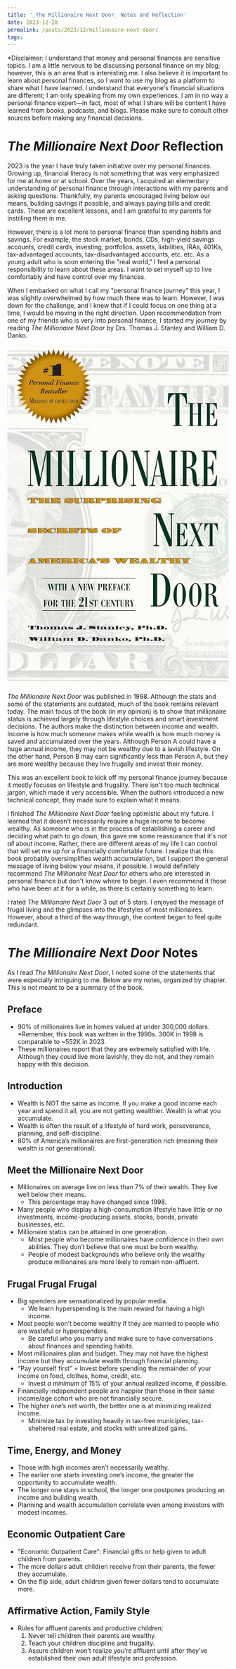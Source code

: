 ```yaml
---
title: '_The Millionaire Next Door_ Notes and Reflection'
date: 2023-12-28
permalink: /posts/2023/12/millionaire-next-door/
tags:
---
```


*Disclaimer: I understand that money and personal finances are sensitive topics. I am a little nervous to be discussing personal finance on my blog; however, this is an area that is interesting me. I also believe it is important to learn about personal finances, so I want to use my blog as a platform to share what I have learned. I understand that everyone's financial situations are different; I am only speaking from my own experiences. I am in no way a personal finance expert—in fact, most of what I share will be content I have learned from books, podcasts, and blogs. Please make sure to consult other sources before making any financial decisions. 

# _The Millionaire Next Door_ Reflection

2023 is the year I have truly taken initiative over my personal finances. Growing up, financial literacy is not something that was very emphasized for me at home or at school. Over the years, I acquired an elementary understanding of personal finance through interactions with my parents and asking questions. Thankfully, my parents encouraged living below our means, building savings if possible, and always paying bills and credit cards. These are excellent lessons, and I am grateful to my parents for instilling them in me. 

However, there is a lot more to personal finance than spending habits and savings. For example, the stock market, bonds, CDs, high-yield savings accounts, credit cards, investing, portfolios, assets, liabilities, IRAs, 401Ks, tax-advantaged accounts, tax-disadvantaged accounts, etc. etc. As a young adult who is soon entering the "real world," I feel a personal responsibility to learn about these areas. I want to set myself up to live comfortably and have control over my finances. 

When I embarked on what I call my "personal finance journey" this year, I was slightly overwhelmed by how much there was to learn. However, I was down for the challenge, and I knew that if I could focus on one thing at a time, I would be moving in the right direction. Upon recommendation from one of my friends who is very into personal finance, I started my journey by reading _The Millionaire Next Door_ by Drs. Thomas J. Stanley and William D. Danko.

![The Millionaire Next Door](/images/millionaire-next-door.jpg)

_The Millionaire Next Door_ was published in 1998. Although the stats and some of the statements are outdated, much of the book remains relevant today. The main focus of the book (in my opinion) is to show that millionaire status is achieved largely through lifestyle choices and smart investment decisions. The authors make the distinction between income and wealth. Income is how much someone makes while wealth is how much money is saved and accumulated over the years. Although Person A could have a huge annual income, they may not be wealthy due to a lavish lifestyle. On the other hand, Person B may earn significantly less than Person A, but they are more wealthy because they live frugally and invest their money. 

This was an excellent book to kick off my personal finance journey because it mostly focuses on lifestyle and frugality. There isn't too much technical jargon, which made it very accessible. When the authors introduced a new technical concept, they made sure to explain what it means. 

I finished _The Millionaire Next Door_ feeling optimistic about my future. I learned that it doesn't necessarily require a huge income to become wealthy. As someone who is in the process of establishing a career and deciding what path to go down, this gave me some reassurance that it's not _all_ about income. Rather, there are different areas of my life I can control that will set me up for a financially comfortable future. I realize that this book probably oversimplifies wealth accumulation, but I support the general message of living below your means, if possible. I would definitely recommend _The Millionaire Next Door_ for others who are interested in personal finance but don't know where to begin. I even recommend it those who have been at it for a while, as there is certainly something to learn.

I rated _The Millionaire Next Door_ 3 out of 5 stars. I enjoyed the message of frugal living and the glimpses into the lifestyles of most millionaires. However, about a third of the way through, the content began to feel quite redundant.

# _The Millionaire Next Door_ Notes

As I read _The Millionaire Next Door_, I noted some of the statements that were especially intriguing to me. Below are my notes, organized by chapter. This is not meant to be a summary of the book.

## Preface

- 90% of millionaires live in homes valued at under 300,000 dollars. *Remember, this book was written in the 1990s. 300K in 1998 is comparable to ~552K in 2023.
- These millionaires report that they are extremely satisfied with life. Although they _could_ live more lavishly, they do not, and they remain happy with this decision. 

## Introduction

- Wealth is NOT the same as income. If you make a good income each year and spend it all, you are not getting wealthier. Wealth is what you accumulate.
- Wealth is often the result of a lifestyle of hard work, perseverance, planning, and self-discipline.
- 80% of America’s millionaires are first-generation rich (meaning their wealth is not generational).

## Meet the Millionaire Next Door

- Millionaires on average live on less than 7% of their wealth. They live well below their means.
  - This percentage may have changed since 1998.
- Many people who display a high-consumption lifestyle have little or no investments, income-producing assets, stocks, bonds, private businesses, etc.
- Millionaire status can be attained in one generation.
  - Most people who become millionaires have confidence in their own abilities. They don’t believe that one must be born wealthy.
  - People of modest backgrounds who believe only the wealthy produce millionaires are more likely to remain non-affluent.

## Frugal Frugal Frugal

- Big spenders are sensationalized by popular media.
  - We learn hyperspending is the main reward for having a high income.
- Most people won’t become wealthy if they are married to people who are wasteful or hyperspenders.
  - Be careful who you marry and make sure to have conversations about finances and spending habits.
- Most millionaires plan and budget. They may not have the highest income but they accumulate wealth through financial planning.
- “Pay yourself first” = Invest before spending the remainder of your income on food, clothes, home, credit, etc.
  - Invest _a minimum_ of 15% of your annual realized income, if possible.
- Financially independent people are happier than those in their same income/age cohort who are not financially secure.
- The higher one’s net worth, the better one is at minimizing realized income.
    - Minimize tax by investing heavily in tax-free municiples, tax-sheltered real estate, and stocks with unrealized gains.

## Time, Energy, and Money

- Those with high incomes aren’t necessarily wealthy.
- The earlier one starts investing one’s income, the greater the opportunity to accumulate wealth.
- The longer one stays in school, the longer one postpones producing an income and building wealth.
- Planning and wealth accumulation correlate even among investors with modest incomes.

## Economic Outpatient Care

- "Economic Outpatient Care": Financial gifts or help given to adult children from parents.
- The more dollars adult children receive from their parents, the fewer they accumulate.
- On the flip side, adult children given fewer dollars tend to accumulate more.

## Affirmative Action, Family Style

- Rules for affluent parents and productive children:
    1. Never tell children their parents are wealthy.
    2. Teach your children discipline and frugality.
    3. Assure children won’t realize you’re affluent until after they’ve established their own adult lifestyle and profession.

